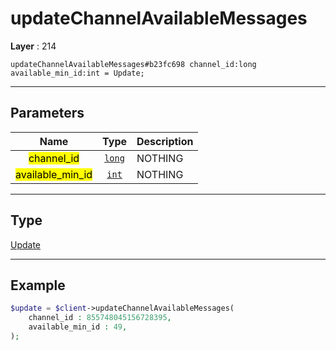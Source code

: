 # updateChannelAvailableMessages

**Layer** : 214

```tl
updateChannelAvailableMessages#b23fc698 channel_id:long available_min_id:int = Update;
```

---

## Parameters

| Name | Type | Description |
| :---: | :---: | :--- |
| <mark>channel_id</mark> | [`long`](type/long) | NOTHING |
| <mark>available_min_id</mark> | [`int`](type/int) | NOTHING |

---

## Type

[Update](type/Update)

---

## Example

```php
$update = $client->updateChannelAvailableMessages(
	channel_id : 855748045156728395,
	available_min_id : 49,
);
```